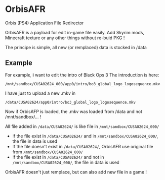 # OrbisAFR
Orbis (PS4) Application File Redirector

OrbisAFR is a payload for edit in-game file easily.
Add Skyrim mods, Minecraft texture or any other things without re-buid PKG !

The principe is simple, all new (or remplaced) data is stocked in /data

## Example
For example, i want to edit the intro of Black Ops 3
The introduction is here:

    /mnt/sandbox/CUSA02624_000/app0/intro/bo3_global_logo_logosequence.mkv
I have just to upload a new .mkv in 

    /data/CUSA02624/app0/intro/bo3_global_logo_logosequence.mkv
Now if OrbisAFP is loaded, the .mkv was loaded from /data and not /mnt/sandbox/... !

All file added in `/data/CUSA02624/` is like file in `/mnt/sandbox/CUSA02624_000/`

- If the file exist in `/data/CUSA02624/` and in `/mnt/sandbox/CUSA02624_000/`, the file in data is used
- If the file doesn't exist in `/data/CUSA02624/`, OrbisAFR use original file from `/mnt/sandbox/CUSA02624_000/`
- If the file exist in `/data/CUSA02624/` and not in `/mnt/sandbox/CUSA02624_000/`, the file in data is used

OrbisAFR doesn't just remplace, but can also add new file in a game !
